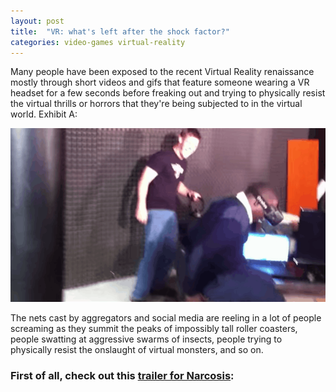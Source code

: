 ```yaml
---
layout: post
title:  "VR: what's left after the shock factor?"
categories: video-games virtual-reality
---
```


Many people have been exposed to the recent Virtual Reality renaissance mostly through
short videos and gifs that feature someone wearing a VR headset for a few
seconds before freaking out and trying to physically resist the virtual thrills or
horrors that they're being subjected to in the virtual world. Exhibit A:

![guy falling out of chair on virtual roller coaster](/assets/vr-coaster.gif "V.R. coaster fail")

The nets cast by aggregators and social media are reeling in a lot of people screaming as
they summit the peaks of impossibly tall roller coasters, people swatting at aggressive swarms
of insects, people trying to physically resist the onslaught of virtual monsters,
and so on.

### First of all, check out this [trailer for Narcosis][narcosis-trailer]:




[narcosis-trailer]: http://madewith.unity.com/made-with-unity/games/narcosis
